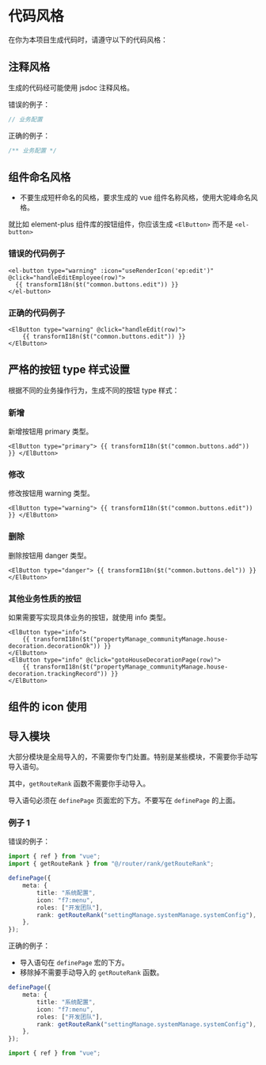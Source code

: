 # 代码风格

在你为本项目生成代码时，请遵守以下的代码风格：

## 注释风格

生成的代码经可能使用 jsdoc 注释风格。

错误的例子：

```ts
// 业务配置
```

正确的例子：

```ts
/** 业务配置 */
```

## 组件命名风格

- 不要生成短杆命名的风格，要求生成的 vue 组件名称风格，使用大驼峰命名风格。

就比如 element-plus 组件库的按钮组件，你应该生成 `<ElButton>` 而不是 `<el-button>`

### 错误的代码例子

```vue
<el-button type="warning" :icon="useRenderIcon('ep:edit')" @click="handleEditEmployee(row)">
  {{ transformI18n($t("common.buttons.edit")) }}
</el-button>
```

### 正确的代码例子

```vue
<ElButton type="warning" @click="handleEdit(row)">
	{{ transformI18n($t("common.buttons.edit")) }}
</ElButton>
```

## 严格的按钮 type 样式设置

根据不同的业务操作行为，生成不同的按钮 type 样式：

### 新增

新增按钮用 primary 类型。

```vue
<ElButton type="primary"> {{ transformI18n($t("common.buttons.add")) }} </ElButton>
```

### 修改

修改按钮用 warning 类型。

```vue
<ElButton type="warning"> {{ transformI18n($t("common.buttons.edit")) }} </ElButton>
```

### 删除

删除按钮用 danger 类型。

```vue
<ElButton type="danger"> {{ transformI18n($t("common.buttons.del")) }} </ElButton>
```

### 其他业务性质的按钮

如果需要写实现具体业务的按钮，就使用 info 类型。

```vue
<ElButton type="info">
	{{ transformI18n($t("propertyManage_communityManage.house-decoration.decorationOk")) }}
</ElButton>
<ElButton type="info" @click="gotoHouseDecorationPage(row)">
	{{ transformI18n($t("propertyManage_communityManage.house-decoration.trackingRecord")) }}
</ElButton>
```

## 组件的 icon 使用

<!-- TODO: 暂不要求 -->

## 导入模块

大部分模块是全局导入的，不需要你专门处置。特别是某些模块，不需要你手动写导入语句。

其中，`getRouteRank` 函数不需要你手动导入。

导入语句必须在 `definePage` 页面宏的下方。不要写在 `definePage` 的上面。

### 例子 1

错误的例子：

```ts
import { ref } from "vue";
import { getRouteRank } from "@/router/rank/getRouteRank";

definePage({
	meta: {
		title: "系统配置",
		icon: "f7:menu",
		roles: ["开发团队"],
		rank: getRouteRank("settingManage.systemManage.systemConfig"),
	},
});
```

正确的例子：

- 导入语句在 `definePage` 宏的下方。
- 移除掉不需要手动导入的 `getRouteRank` 函数。

```ts
definePage({
	meta: {
		title: "系统配置",
		icon: "f7:menu",
		roles: ["开发团队"],
		rank: getRouteRank("settingManage.systemManage.systemConfig"),
	},
});

import { ref } from "vue";
```
